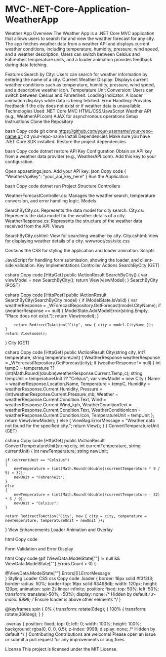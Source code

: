 # MVC-.NET-Core-Application-WeatherApp
Weather App
Overview
The Weather App is a .NET Core MVC application that allows users to search for and view the weather forecast for any city. The app fetches weather data from a weather API and displays current weather conditions, including temperature, humidity, pressure, wind speed, and a weather description. Users can switch between Celsius and Fahrenheit temperature units, and a loader animation provides feedback during data fetching.

Features
Search by City: Users can search for weather information by entering the name of a city.
Current Weather Display: Displays current weather conditions such as temperature, humidity, pressure, wind speed, and a descriptive weather icon.
Temperature Unit Conversion: Users can switch between Celsius and Fahrenheit.
Loading Indicator: A loader animation displays while data is being fetched.
Error Handling: Provides feedback if the city does not exist or if weather data is unavailable.
Technologies Used
.NET Core MVC
HTML/CSS/JavaScript
Weather API (e.g., WeatherAPI.com)
AJAX for asynchronous operations
Setup Instructions
Clone the Repository

bash
Copy code
git clone https://github.com/your-username/your-repo-name.git
cd your-repo-name
Install Dependencies
Make sure you have .NET Core SDK installed. Restore the project dependencies.

bash
Copy code
dotnet restore
API Key Configuration
Obtain an API key from a weather data provider (e.g., WeatherAPI.com). Add this key to your configuration.

Open appsettings.json.
Add your API key:
json
Copy code
{
  "WeatherApiKey": "your_api_key_here"
}
Run the Application

bash
Copy code
dotnet run
Project Structure
Controllers

WeatherForecastController.cs: Manages the weather search, temperature conversion, and error handling logic.
Models

SearchByCity.cs: Represents the data model for city search.
City.cs: Represents the data model for the weather details of a city.
WeatherResponse.cs: Represents the structure of the weather data received from the API.
Views

SearchByCity.cshtml: View for searching weather by city.
City.cshtml: View for displaying weather details of a city.
wwwroot/css/site.css

Contains the CSS for styling the application and loader animation.
Scripts

JavaScript for handling form submission, showing the loader, and client-side validation.
Key Implementations
Controller Actions
SearchByCity (GET)

csharp
Copy code
[HttpGet]
public IActionResult SearchByCity()
{
    var viewModel = new SearchByCity();
    return View(viewModel);
}
SearchByCity (POST)

csharp
Copy code
[HttpPost]
public IActionResult SearchByCity(SearchByCity model)
{
    if (ModelState.IsValid)
    {
        var weatherResponse = _WForecastRepository.GetForecast(model.CityName);
        if (weatherResponse == null)
        {
            ModelState.AddModelError(string.Empty, "Place does not exist.");
            return View(model);
        }

        return RedirectToAction("City", new { city = model.CityName });
    }
    return View(model);
}
City (GET)

csharp
Copy code
[HttpGet]
public IActionResult City(string city, int? temperature, string temperatureUnit)
{
    WeatherResponse weatherResponse = _WForecastRepository.GetForecast(city);
    if (weatherResponse != null)
    {
        int tempC = temperature ?? (int)Math.Round((double)weatherResponse.Current.Temp_c);
        string tempUnit = temperatureUnit ?? "Celsius";
        var viewModel = new City
        {
            Name = weatherResponse.Location.Name,
            Temperature = tempC,
            Humidity = weatherResponse.Current.Humidity,
            Pressure = (int)weatherResponse.Current.Pressure_mb,
            Weather = weatherResponse.Current.Condition.Text,
            Wind = weatherResponse.Current.Wind_kph,
            WeatherConditionText = weatherResponse.Current.Condition.Text,
            WeatherConditionIcon = weatherResponse.Current.Condition.Icon,
            TemperatureUnit = tempUnit
        };
        return View(viewModel);
    }
    else
    {
        ViewBag.ErrorMessage = "Weather data not found for the specified city.";
        return View();
    }
}
ConvertTemperatureUnit (GET)

csharp
Copy code
[HttpGet]
public IActionResult ConvertTemperatureUnit(string city, int currentTemperature, string currentUnit)
{
    int newTemperature;
    string newUnit;

    if (currentUnit == "Celsius")
    {
        newTemperature = (int)Math.Round((double)(currentTemperature * 9 / 5) + 32);
        newUnit = "Fahrenheit";
    }
    else
    {
        newTemperature = (int)Math.Round((double)(currentTemperature - 32) * 5 / 9);
        newUnit = "Celsius";
    }

    return RedirectToAction("City", new { city = city, temperature = newTemperature, temperatureUnit = newUnit });
}
View Enhancements
Loader Animation and Overlay

html
Copy code
<div class="overlay"></div>
<div class="loader"></div>

<script>
    function showLoader() {
        document.querySelector('.loader').style.display = 'block';
        document.querySelector('.overlay').style.display = 'block';
    }
</script>
Form Validation and Error Display

html
Copy code
<span asp-validation-for="CityName" class="text-danger"></span>
@if (ViewData.ModelState[""] != null && ViewData.ModelState[""].Errors.Count > 0)
{
    <div class="text-danger">
        @ViewData.ModelState[""].Errors[0].ErrorMessage
    </div>
}
Styling
Loader CSS
css
Copy code
.loader {
    border: 16px solid #f3f3f3;
    border-radius: 50%;
    border-top: 16px solid #3498db;
    width: 120px;
    height: 120px;
    animation: spin 2s linear infinite;
    position: fixed;
    top: 50%;
    left: 50%;
    transform: translate(-50%, -50%);
    display: none; /* Hidden by default */
    z-index: 9999; /* Ensure loader is above other elements */
}

@keyframes spin {
    0% { transform: rotate(0deg); }
    100% { transform: rotate(360deg); }
}

.overlay {
    position: fixed;
    top: 0;
    left: 0;
    width: 100%;
    height: 100%;
    background: rgba(0, 0, 0, 0.5);
    z-index: 9998;
    display: none; /* Hidden by default */
}
Contributing
Contributions are welcome! Please open an issue or submit a pull request for any improvements or bug fixes.

License
This project is licensed under the MIT License.
